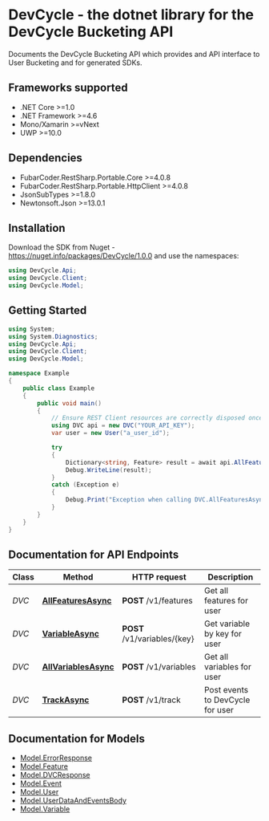 # DevCycle - the dotnet library for the DevCycle Bucketing API

Documents the DevCycle Bucketing API which provides and API interface to User Bucketing and for generated SDKs.


<a name="frameworks-supported"></a>
## Frameworks supported
- .NET Core >=1.0
- .NET Framework >=4.6
- Mono/Xamarin >=vNext
- UWP >=10.0

<a name="dependencies"></a>
## Dependencies
- FubarCoder.RestSharp.Portable.Core >=4.0.8
- FubarCoder.RestSharp.Portable.HttpClient >=4.0.8
- JsonSubTypes >=1.8.0
- Newtonsoft.Json >=13.0.1

<a name="installation"></a>
## Installation
Download the SDK from Nuget - https://nuget.info/packages/DevCycle/1.0.0
and use the namespaces:
```csharp
using DevCycle.Api;
using DevCycle.Client;
using DevCycle.Model;
```
<a name="getting-started"></a>
## Getting Started

```csharp
using System;
using System.Diagnostics;
using DevCycle.Api;
using DevCycle.Client;
using DevCycle.Model;

namespace Example
{
    public class Example
    {
        public void main()
        {
            // Ensure REST Client resources are correctly disposed once no longer required
            using DVC api = new DVC("YOUR_API_KEY");
            var user = new User("a_user_id"); 

            try
            {
                Dictionary<string, Feature> result = await api.AllFeaturesAsync(user);
                Debug.WriteLine(result);
            }
            catch (Exception e)
            {
                Debug.Print("Exception when calling DVC.AllFeaturesAsync: " + e.Message );
            }
        }
    }
}
```

<a name="documentation-for-api-endpoints"></a>
## Documentation for API Endpoints

Class | Method | HTTP request | Description
------------ | ------------- | ------------- | -------------
*DVC* | [**AllFeaturesAsync**](docs/DVC.md#getfeatures) | **POST** /v1/features | Get all features for user
*DVC* | [**VariableAsync**](docs/DVC.md#getvariablebykey) | **POST** /v1/variables/{key} | Get variable by key for user
*DVC* | [**AllVariablesAsync**](docs/DVC.md#getvariables) | **POST** /v1/variables | Get all variables for user
*DVC* | [**TrackAsync**](docs/DVC.md#postevents) | **POST** /v1/track | Post events to DevCycle for user

<a name="documentation-for-models"></a>
## Documentation for Models

 - [Model.ErrorResponse](docs/ErrorResponse.md)
 - [Model.Feature](docs/Feature.md)
 - [Model.DVCResponse](docs/DVCResponse.md)
 - [Model.Event](docs/Event.md)
 - [Model.User](docs/User.md)
 - [Model.UserDataAndEventsBody](docs/UserAndEvents.md)
 - [Model.Variable](docs/Variable.md)